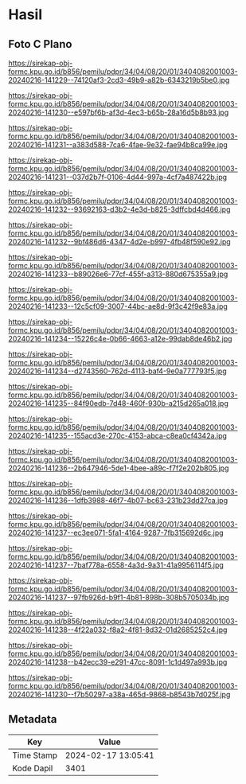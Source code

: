 # Hasil

## Foto C Plano

https://sirekap-obj-formc.kpu.go.id/b856/pemilu/pdpr/34/04/08/20/01/3404082001003-20240216-141229--74120af3-2cd3-49b9-a82b-6343219b5be0.jpg

https://sirekap-obj-formc.kpu.go.id/b856/pemilu/pdpr/34/04/08/20/01/3404082001003-20240216-141230--e597bf6b-af3d-4ec3-b65b-28a16d5b8b93.jpg

https://sirekap-obj-formc.kpu.go.id/b856/pemilu/pdpr/34/04/08/20/01/3404082001003-20240216-141231--a383d588-7ca6-4fae-9e32-fae94b8ca99e.jpg

https://sirekap-obj-formc.kpu.go.id/b856/pemilu/pdpr/34/04/08/20/01/3404082001003-20240216-141231--037d2b7f-0106-4d44-997a-4cf7a487422b.jpg

https://sirekap-obj-formc.kpu.go.id/b856/pemilu/pdpr/34/04/08/20/01/3404082001003-20240216-141232--93692163-d3b2-4e3d-b825-3dffcbd4d466.jpg

https://sirekap-obj-formc.kpu.go.id/b856/pemilu/pdpr/34/04/08/20/01/3404082001003-20240216-141232--9bf486d6-4347-4d2e-b997-4fb48f590e92.jpg

https://sirekap-obj-formc.kpu.go.id/b856/pemilu/pdpr/34/04/08/20/01/3404082001003-20240216-141233--b89026e6-77cf-455f-a313-880d675355a9.jpg

https://sirekap-obj-formc.kpu.go.id/b856/pemilu/pdpr/34/04/08/20/01/3404082001003-20240216-141233--12c5cf09-3007-44bc-ae8d-9f3c42f9e83a.jpg

https://sirekap-obj-formc.kpu.go.id/b856/pemilu/pdpr/34/04/08/20/01/3404082001003-20240216-141234--15226c4e-0b66-4663-a12e-99dab8de46b2.jpg

https://sirekap-obj-formc.kpu.go.id/b856/pemilu/pdpr/34/04/08/20/01/3404082001003-20240216-141234--d2743560-762d-4113-baf4-9e0a777793f5.jpg

https://sirekap-obj-formc.kpu.go.id/b856/pemilu/pdpr/34/04/08/20/01/3404082001003-20240216-141235--84f90edb-7d48-460f-930b-a215d265a018.jpg

https://sirekap-obj-formc.kpu.go.id/b856/pemilu/pdpr/34/04/08/20/01/3404082001003-20240216-141235--155acd3e-270c-4153-abca-c8ea0cf4342a.jpg

https://sirekap-obj-formc.kpu.go.id/b856/pemilu/pdpr/34/04/08/20/01/3404082001003-20240216-141236--2b647946-5de1-4bee-a89c-f7f2e202b805.jpg

https://sirekap-obj-formc.kpu.go.id/b856/pemilu/pdpr/34/04/08/20/01/3404082001003-20240216-141236--1dfb3988-46f7-4b07-bc63-231b23dd27ca.jpg

https://sirekap-obj-formc.kpu.go.id/b856/pemilu/pdpr/34/04/08/20/01/3404082001003-20240216-141237--ec3ee071-5fa1-4164-9287-7fb315692d6c.jpg

https://sirekap-obj-formc.kpu.go.id/b856/pemilu/pdpr/34/04/08/20/01/3404082001003-20240216-141237--7baf778a-6558-4a3d-9a31-41a9956114f5.jpg

https://sirekap-obj-formc.kpu.go.id/b856/pemilu/pdpr/34/04/08/20/01/3404082001003-20240216-141237--97fb926d-b9f1-4b81-898b-308b5705034b.jpg

https://sirekap-obj-formc.kpu.go.id/b856/pemilu/pdpr/34/04/08/20/01/3404082001003-20240216-141238--4f22a032-f8a2-4f81-8d32-01d2685252c4.jpg

https://sirekap-obj-formc.kpu.go.id/b856/pemilu/pdpr/34/04/08/20/01/3404082001003-20240216-141238--b42ecc39-e291-47cc-8091-1c1d497a993b.jpg

https://sirekap-obj-formc.kpu.go.id/b856/pemilu/pdpr/34/04/08/20/01/3404082001003-20240216-141230--f7b50297-a38a-465d-9868-b8543b7d025f.jpg


## Metadata

| Key        | Value               |
| ---------- | ------------------- |
| Time Stamp | 2024-02-17 13:05:41 |
| Kode Dapil | 3401                |



